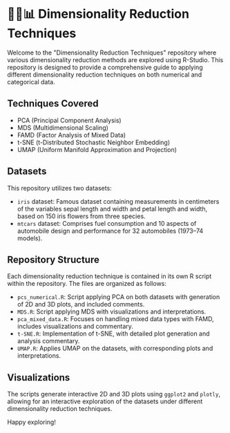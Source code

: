 # 👨‍💻📊 Dimensionality Reduction Techniques

Welcome to the "Dimensionality Reduction Techniques" repository where various dimensionality reduction methods are explored using R-Studio. This repository is designed to provide a comprehensive guide to applying different dimensionality reduction techniques on both numerical and categorical data.

## Techniques Covered
- PCA (Principal Component Analysis)
- MDS (Multidimensional Scaling)
- FAMD (Factor Analysis of Mixed Data)
- t-SNE (t-Distributed Stochastic Neighbor Embedding)
- UMAP (Uniform Manifold Approximation and Projection)

## Datasets
This repository utilizes two datasets:
- `iris` dataset: Famous dataset containing measurements in centimeters of the variables sepal length and width and petal length and width, based on 150 iris flowers from three species.
- `mtcars` dataset: Comprises fuel consumption and 10 aspects of automobile design and performance for 32 automobiles (1973–74 models).

## Repository Structure
Each dimensionality reduction technique is contained in its own R script within the repository. The files are organized as follows:
- `pcs_numerical.R`: Script applying PCA on both datasets with generation of 2D and 3D plots, and included comments.
- `MDS.R`: Script applying MDS with visualizations and interpretations.
- `pca_mixed_data.R`: Focuses on handling mixed data types with FAMD, includes visualizations and commentary.
- `t-SNE.R`: Implementation of t-SNE, with detailed plot generation and analysis commentary.
- `UMAP.R`: Applies UMAP on the datasets, with corresponding plots and interpretations.

## Visualizations
The scripts generate interactive 2D and 3D plots using `ggplot2` and `plotly`, allowing for an interactive exploration of the datasets under different dimensionality reduction techniques.

Happy exploring!
